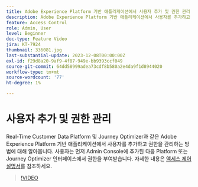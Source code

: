 ```yaml
---
title: Adobe Experience Platform 기반 애플리케이션에서 사용자 추가 및 권한 관리
description: Adobe Experience Platform 기반 애플리케이션에서 사용자를 추가하고 권한을 관리하는 방법을 알아봅니다.
feature: Access Control
role: Admin, User
level: Beginner
doc-type: Feature Video
jira: KT-7924
thumbnail: 336081.jpg
last-substantial-update: 2023-12-08T00:00:00Z
exl-id: f29d8a20-9af9-4f87-949e-bb9393ccf049
source-git-commit: 64dd58999adea73cdf8b580a2e4da9f1d8944020
workflow-type: tm+mt
source-wordcount: '77'
ht-degree: 1%

---
```


# 사용자 추가 및 권한 관리

Real-Time Customer Data Platform 및 Journey Optimizer과 같은 Adobe Experience Platform 기반 애플리케이션에서 사용자를 추가하고 권한을 관리하는 방법에 대해 알아봅니다. 사용자는 먼저 Admin Console에 추가된 다음 Platform 또는 Journey Optimizer 인터페이스에서 권한을 부여받습니다. 자세한 내용은 [액세스 제어 설명서](https://experienceleague.adobe.com/docs/experience-platform/access-control/home.html?lang=ko)를 참조하세요.

>[!VIDEO](https://video.tv.adobe.com/v/336081?learn=on&enablevpops)
